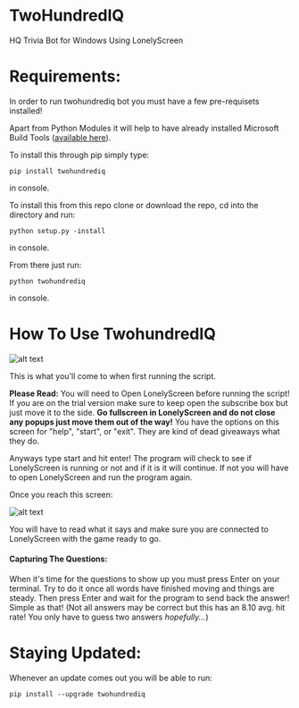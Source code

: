 # TwoHundredIQ
HQ Trivia Bot for Windows Using LonelyScreen

# Requirements:

In order to run twohundrediq bot you must have a few pre-requisets installed!

Apart from Python Modules it will help to have already installed Microsoft Build Tools ([available here](https://www.microsoft.com/en-us/download/details.aspx?id=48159)).

To install this through pip simply type:
```
pip install twohundrediq
```

in console.

To install this from this repo clone or download the repo, cd into the directory and run:
```
python setup.py -install
```
in console.

From there just run:
```
python twohundrediq
```
in console.

# How To Use TwohundredIQ

![alt text](https://i.imgur.com/Y5D030I.png)

This is what you'll come to when first running the script.

**Please Read:** You will need to Open LonelyScreen before running the script! If you are on the trial version make sure to keep open the subscribe box but just move it to the side. **Go fullscreen in LonelyScreen and do not close any popups just move them out of the way!** You have the options on this screen for "help", "start", or "exit". They are kind of dead giveaways what they do. 

Anyways type start and hit enter! The program will check to see if LonelyScreen is running or not and if it is it will continue. If not you will have to open LonelyScreen and run the program again.

Once you reach this screen:

![alt text](https://i.imgur.com/tFvH83O.png)

You will have to read what it says and make sure you are connected to LonelyScreen with the game ready to go.

#### Capturing The Questions:

When it's time for the questions to show up you must press Enter on your terminal. Try to do it once all words have finished moving and things are steady. Then press Enter and wait for the program to send back the answer! Simple as that! (Not all answers may be correct but this has an 8.10 avg. hit rate! You only have to guess two answers *hopefully...*)

# Staying Updated:

Whenever an update comes out you will be able to run:
```
pip install --upgrade twohundrediq
```

